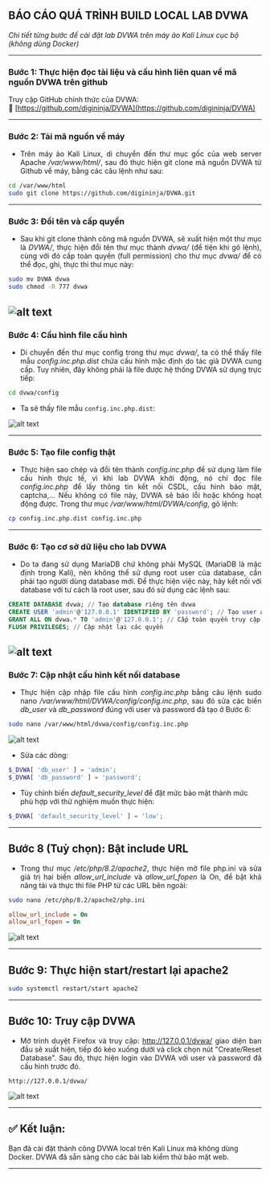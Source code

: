 ## BÁO CÁO QUÁ TRÌNH BUILD LOCAL LAB DVWA

*Chi tiết từng bước để cài đặt lab DVWA trên máy ảo Kali Linux cục bộ (không dùng Docker)*

---

### Bước 1: Thực hiện đọc tài liệu và cấu hình liên quan về mã nguồn DVWA trên github

Truy cập GitHub chính thức của DVWA:  
🔗 [https://github.com/digininja/DVWA](https://github.com/digininja/DVWA)

---

### Bước 2: Tải mã nguồn về máy

<div style="text-align: justify;">

- Trên máy ảo Kali Linux, di chuyển đến thư mục gốc của web server Apache */var/www/html/*, sau đó thực hiện git clone mã nguồn DVWA từ Github về máy, bằng các câu lệnh như sau:
</div>

```bash
cd /var/www/html
sudo git clone https://github.com/digininja/DVWA.git
```

---

### Bước 3: Đổi tên và cấp quyền

<div style="text-align: justify;">

- Sau khi git clone thành công mã nguồn DVWA, sẽ xuất hiện một thư mục là *DVWA/*, thực hiện đổi tên thư mục thành *dvwa/* (để tiện khi gõ lệnh), cùng với đó cấp toàn quyền (full permission) cho thư mục *dvwa/* để có thể đọc, ghi, thực thi thư mục này:
</div>

```bash
sudo mv DVWA dvwa
sudo chmod -R 777 dvwa
```
![alt text](image-1.png)
---

### Bước 4: Cấu hình file cấu hình

<div style="text-align: justify;">

- Di chuyển đến thư mục config trong thư mục *dvwa/*, ta có thể thấy file mẫu *config.inc.php.dist* chứa cấu hình mặc định do tác giả DVWA cung cấp. Tuy nhiên, đây không phải là file được hệ thống DVWA sử dụng trực tiếp:
</div>

```bash
cd dvwa/config
```

- Ta sẽ thấy file mẫu `config.inc.php.dist`:

![alt text](image-2.png)

---

### Bước 5: Tạo file config thật

<div style="text-align: justify;">

- Thực hiện sao chép và đổi tên thành *config.inc.php* để sử dụng làm file cấu hình thực tế, vì khi lab DVWA khởi động, nó chỉ đọc file *config.inc.php* để lấy thông tin kết nối CSDL, cấu hình bảo mật, captcha,... Nếu không có file này, DVWA sẽ báo lỗi hoặc không hoạt động được. Trong thư mục */var/www/html/DVWA/config*, gõ lệnh:
</div>

```bash
cp config.inc.php.dist config.inc.php
```

---

### Bước 6: Tạo cơ sở dữ liệu cho lab DVWA

<div style="text-align: justify;">

- Do ta đang sử dụng MariaDB chứ không phải MySQL (MariaDB là mặc định trong Kali), nên không thể sử dụng root user của database, cần phải tạo người dùng database mới. Để thực hiện việc này, hãy kết nối với database với tư cách là root user, sau đó sử dụng các lệnh sau:
</div>

```sql
CREATE DATABASE dvwa; // Tạo database riêng tên dvwa 
CREATE USER 'admin'@'127.0.0.1' IDENTIFIED BY 'password'; // Tạo user admin với password là password
GRANT ALL ON dvwa.* TO 'admin'@'127.0.0.1'; // Cấp toàn quyền truy cập DB cho user này
FLUSH PRIVILEGES; // Cập nhật lại các quyền
```

![alt text](image.png)
---

### Bước 7: Cập nhật cấu hình kết nối database

<div style="text-align: justify;">

- Thực hiện cập nhập file cấu hình *config.inc.php* bằng câu lệnh sudo nano */var/www/html/DVWA/config/config.inc.php*, sau đó sửa các biến *db_user* và *db_password*  đúng với user và password đã tạo ở Bước 6:
</div>

```bash
sudo nano /var/www/html/dvwa/config/config.inc.php
```

![alt text](image-3.png)

- Sửa các dòng:

```php
$_DVWA[ 'db_user' ] = 'admin';
$_DVWA[ 'db_password' ] = 'password';
```

- Tùy chỉnh biến *default_security_level* để đặt mức bảo mật thành mức phù hợp với thử nghiệm muốn thực hiện:
```php
$_DVWA[ 'default_security_level' ] = 'low';
```

---

## Bước 8 (Tuỳ chọn): Bật include URL

<div style="text-align: justify;">

- Trong thư mục */etc/php/8.2/apache2*, thực hiện mở file php.ini và sửa giá trị hai biến *allow_url_include* và *allow_url_fopen* là On, để bật khả năng tải và thực thi file PHP từ các URL bên ngoài:
</div>

```bash
sudo nano /etc/php/8.2/apache2/php.ini
```

```ini
allow_url_include = On
allow_url_fopen = On
```

![alt text](image-4.png)

---

## Bước 9: Thực hiện start/restart lại apache2 

```bash
sudo systemctl restart/start apache2
```

---

## Bước 10: Truy cập DVWA

<div style="text-align: justify;">

- Mở trình duyệt Firefox và truy cập: http://127.0.0.1/dvwa/ giao diện ban đầu sẽ xuất hiện, tiếp đó kéo xuống dưới và click chọn nút "Create/Reset Database". Sau đó, thực hiện login vào DVWA với user và password đã cấu hình trước đó.
</div>

```
http://127.0.0.1/dvwa/
```

![alt text](image-5.png)

---

## ✅ Kết luận:

Bạn đã cài đặt thành công DVWA local trên Kali Linux mà không dùng Docker. DVWA đã sẵn sàng cho các bài lab kiểm thử bảo mật web.

---
